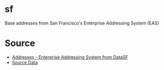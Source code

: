 # sf
Base addresses from San Francisco's Enterprise Addressing System (EAS)

# Source
- [Addresses - Enterprise Addressing System from DataSF](https://data.sfgov.org/Geographic-Locations-and-Boundaries/Addresses-Enterprise-Addressing-System/3mea-di5p)
- [Source Data](https://data.sfgov.org/api/views/3mea-di5p/rows.csv?date=20231114&accessType=DOWNLOAD)
